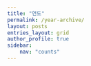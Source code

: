 ```yaml
---
title: "연도"
permalink: /year-archive/
layout: posts
entries_layout: grid
author_profile: true
sidebar:
    nav: "counts"
---
```

